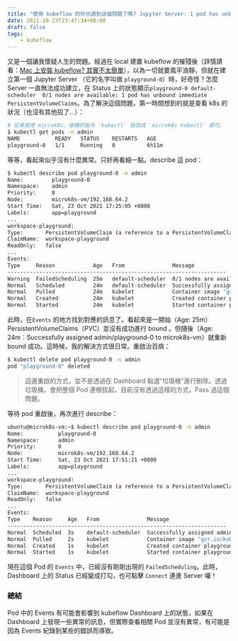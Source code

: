 ```yaml
---
title: "使用 kubeflow 的你也遇到這個問題了嗎? Jupyter Server: 1 pod has unbound immediate PersistentVolumeClaims?!"
date: 2021-10-23T23:47:34+08:00
draft: false
tags:
    - kubeflow
---
```


又是一個讓我懷疑人生的問題。經過在 local 建置 kubeflow 的摧殘後（詳情請看：[Mac 上安裝 kubeflow? 其實不太簡單](https://yanhaochen.github.io/posts/build-kubeflow-on-mac/)），以為一切就要風平浪靜，但就在建立第一個 Jupyter Server （它的名字叫做 `playground-0`）時，好奇怪？怎麼 Server 一直無法成功建立，在 Status 上的狀態顯示`playground-0 default-scheduler  0/1 nodes are available: 1 pod has unbound immediate PersistentVolumeClaims`。為了解決這個問題，第一時間想到的就是查看 k8s 的狀況（也沒有其他招了...）：

```bash
# 如果是用 microk8s，後續的指令 'kubectl' 皆改成 'microk8s kubectl' 即可。
$ kubectl get pods -n admin
NAME           READY   STATUS    RESTARTS   AGE
playground-0   1/1     Running   0          6h11m
```

等等，看起來似乎沒有什麼異常。只好再看細一點。describe 這 pod：

```bash
$ kubectl describe pod playground-0 -n admin
Name:         playground-0
Namespace:    admin
Priority:     0
Node:         microk8s-vm/192.168.64.2
Start Time:   Sat, 23 Oct 2021 17:25:05 +0800
Labels:       app=playground
...
workspace-playground:
Type:       PersistentVolumeClaim (a reference to a PersistentVolumeClaim in the same namespace)
ClaimName:  workspace-playground
ReadOnly:   false
...
Events:
Type     Reason            Age   From               Message
---------------------------------------------------------------------
Warning  FailedScheduling  25m   default-scheduler  0/1 nodes are available: 1 pod has unbound immediate PersistentVolumeClaims.
Normal   Scheduled         24m   default-scheduler  Successfully assigned admin/playground-0 to microk8s-vm
Normal   Pulled            24m   kubelet            Container image "gcr.io/kubeflow-images-public/tensorflow-1.15.2-notebook-cpu:1.0.0" already present on machine
Normal   Created           24m   kubelet            Created container playground
Normal   Started           24m   kubelet            Started container playground
```

此時，在`Events` 的地方找到對應的訊息了。看起來是一開始（Age: 25m）PersistentVolumeClaims（PVC）並沒有成功進行 bound 。但隨後（Age: 24m：Successfully assigned admin/playground-0 to microk8s-vm）就重新 bound 成功。這時候，我的解決方式很日常。重啟治百病：

```bash
$ kubectl delete pod playground-0 -n admin
pod "playground-0" deleted
```

> 這邊重啟的方式，並不是透過在 Dashboard 點選“垃圾桶”進行刪除。透過垃圾桶，會把整個 Pod 連根拔起，目前沒有透過這樣的方式，Pass 過這個問題。

等待 pod 重啟後，再次進行 describe：

```bash
ubuntu@microk8s-vm:~$ kubectl describe pod playground-0 -n admin
Name:           playground-0
Namespace:      admin
Priority:       0
Node:           microk8s-vm/192.168.64.2
Start Time:     Sat, 23 Oct 2021 17:51:21 +0800
Labels:         app=playground
...
workspace-playground:
Type:       PersistentVolumeClaim (a reference to a PersistentVolumeClaim in the same namespace)
ClaimName:  workspace-playground
ReadOnly:   false
...
Events:
Type    Reason     Age   From               Message
---------------------------------------------------------------------
Normal  Scheduled  3s    default-scheduler  Successfully assigned admin/playground-0 to microk8s-vm
Normal  Pulled     2s    kubelet            Container image "gcr.io/kubeflow-images-public/tensorflow-1.15.2-notebook-cpu:1.0.0" already present on machine
Normal  Created    1s    kubelet            Created container playground
Normal  Started    1s    kubelet            Started container playground
```

 現在這個 Pod 的 `Events` 中，已經沒有剛剛出現的 `FailedScheduling`。此時，Dashboard 上的 Status 已經變成打勾，也可點擊 `Connect` 連進 Server 囉！

### 總結

Pod 中的 Events 有可能會影響到 kubeflow Dashboard 上的狀態，如果在 Dashboard 上發現一些異常的訊息，但實際查看相關 Pod 並沒有異常，有可能是因為 Events 紀錄到某些的錯誤而導致。
